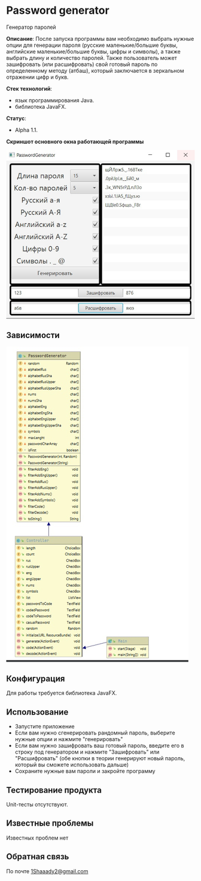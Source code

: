 # Password generator
Генератор паролей

**Описание**: После запуска программы вам необходимо выбрать нужные опции для генерации пароля (русские маленькие/большие буквы, английские маленькие/большие буквы, цифры и символы), а также выбрать длину и количество паролей. Также пользователь может зашифровать (или расшифровать) свой готовый пароль по определенному методу (атбаш), который заключается в зеркальном отражении цифр и букв.


**Стек технологий**:
  - язык программирования Java.
  - библиотека JavaFX.

**Статус**:
  - Alpha 1.1.

**Скриншот основного окна работающей программы**

![Image alt](https://github.com/Shaaad/passwordGen/raw/main/генератор.jpg)

## Зависимости

![Image alt](https://github.com/Shaaad/passwordGen/raw/main/классы.jpg)

## Конфигурация

Для работы требуется библиотека JavaFX.

## Использование

- Запустите приложение
- Если вам нужно сгенерировать рандомный пароль, выберите нужные опции и нажмите "генерировать"
- Если вам нужно зашифровать ваш готовый пароль, введите его в строку под генератором и нажмите "Зашифровать" или "Расшифровать" (обе кнопки в теории генерируют новый пароль, который вы сможете использовать дальше)
- Сохраните нужные вам пароли и закройте программу


## Тестирование продукта

Unit-тесты отсутствуют.

## Известные проблемы
Известных проблем нет

## Обратная связь

По почте 1Shaaady2@gmail.com 

